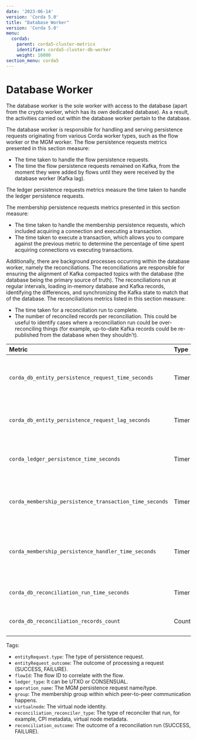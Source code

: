 ```yaml
---
date: '2023-06-14'
version: 'Corda 5.0'
title: "Database Worker"
version: 'Corda 5.0'
menu:
  corda5:
    parent: corda5-cluster-metrics
    identifier: corda5-cluster-db-worker
    weight: 10000
section_menu: corda5
---
```


# Database Worker

The database worker is the sole worker with access to the database (apart from the crypto worker, which has its
own dedicated database). As a result, the activities carried out within the database worker pertain to the database.

The database worker is responsible for handling and serving persistence requests originating from various Corda worker types,
such as the flow worker or the MGM worker. The flow persistence requests metrics presented in this section measure:

* The time taken to handle the flow persistence requests.
* The time the flow persistence requests remained on Kafka, from the moment they were added by flows until they were received
  by the database worker (Kafka lag).

The ledger persistence requests metrics measure the time taken to handle the ledger persistence requests.

The membership persistence requests metrics presented in this section measure:
* The time taken to handle the membership persistence requests, which included acquiring a connection and executing a transaction.
* The time taken to execute a transaction, which allows you to compare against the previous metric to determine the
  percentage of time spent acquiring connections vs executing transactions.

Additionally, there are background processes occurring within the database worker, namely the reconciliations. The
reconciliations are responsible for ensuring the alignment of Kafka compacted topics with the database
(the database being the primary source of truth). The reconciliations run at regular intervals, loading in-memory database
and Kafka records, identifying the differences, and synchronizing the Kafka state to match that of the database.
The reconciliations metrics listed in this section measure:

* The time taken for a reconciliation run to complete.
* The number of reconciled records per reconciliation. This could be useful to identify cases where a reconciliation run could be over-reconciling
  things (for example, up-to-date Kafka records could be re-published from the database when they shouldn't).

<style>
table th:first-of-type {
    width: 25%;
}
table th:nth-of-type(2) {
    width: 10%;
}
table th:nth-of-type(3) {
    width: 20%;
}
table th:nth-of-type(4) {
    width: 45%;
}
</style>

| Metric | Type | Tags | Description |
| :----------- | :----------- | :----------- | :----------- |
| `corda_db_entity_persistence_request_time_seconds` | Timer | <ul><li>`entityRequest_type`</li><li>`entityRequest_outcome`</li></ul> | The time it takes to process an entity persistence request, from the moment the request is received from Kafka. |
| `corda_db_entity_persistence_request_lag_seconds` | Timer | <ul><li>`entityRequest_type`</li></ul> | The lag between the flow putting the entity persistence request to Kafka and the EntityMessageProcessor. |
| `corda_ledger_persistence_time_seconds` | Timer | <ul><li>`flowId`</li><li>`ledger_type`</li><li>`operation_name`</li></ul> | The time it takes to execute ledger transaction database request against the database. |
| `corda_membership_persistence_transaction_time_seconds` | Timer | <ul><li>`operation_name`</li><li>`group`</li><li>`virtualnode`</li></ul> | The time it takes to execute membership persistence transactions. Excludes time spent acquiring a database connection. |
| `corda_membership_persistence_handler_time_seconds` | Timer | <ul><li>`operation_name`</li><li>`group`</li><li>`virtualnode`</li></ul> | The time it takes to execute membership persistence handlers. Includes time taken to get database connection and execute the transaction. |
| `corda_db_reconciliation_run_time_seconds` | Timer | <ul><li>`reconciliation_reconciler_type`</li><li>`reconciliation_outcome`</li></ul> | The time needed for a full reconciliation run. |
| `corda_db_reconciliation_records_count` | Counter | <ul><li>`reconciliation_reconciler_type`</li><li>`reconciliation_outcome`</li></ul></ul> | The number of reconciled records for a reconciliation run. |

Tags:
* `entityRequest.type`: The type of persistence request.
* `entityRequest_outcome`: The outcome of processing a request (SUCCESS, FAILURE).
* `flowId`: The flow ID to correlate with the flow.
* `ledger_type`: It can be UTXO or CONSENSUAL.
* `operation_name`: The MGM persistence request name/type.
* `group`: The membership group within which peer-to-peer communication happens.
* `virtualnode`: The virtual node identity.
* `reconciliation_reconciler_type`: The type of reconciler that run, for example, CPI metadata, virtual node metadata.
* `reconciliation_outcome`: The outcome of a reconciliation run (SUCCESS, FAILURE).
